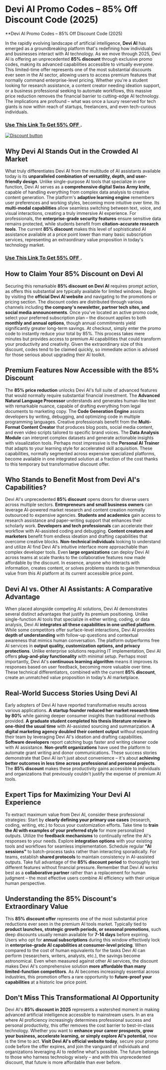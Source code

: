 # Devi AI Promo Codes – 85% Off Discount Code (2025)
**Devi AI Promo Codes – 85% Off Discount Code (2025)

In the rapidly evolving landscape of artificial intelligence, **Devi AI** has emerged as a groundbreaking platform that's redefining how individuals and businesses interact with AI technology. As we move through 2025, Devi AI is offering an unprecedented **85% discount** through exclusive promo codes, making its advanced capabilities accessible to virtually everyone. This limited-time offer represents one of the most substantial discounts ever seen in the AI sector, allowing users to access premium features that normally command enterprise-level pricing. Whether you're a student looking for research assistance, a content creator needing ideation support, or a business professional seeking to automate workflows, this massive price reduction removes the financial barrier to cutting-edge AI technology. The implications are profound – what was once a luxury reserved for tech giants is now within reach of startups, freelancers, and even tech-curious individuals.

### [Use This Link To Get 55% OFF ](https://ddevi.com/?via=abdul-raheem).


[![Discount button](https://github.com/user-attachments/assets/e5cb2122-5258-4331-bbff-048ba1ae5555)](https://ddevi.com/?via=abdul-raheem)



## **Why Devi AI Stands Out in the Crowded AI Market**

What truly differentiates Devi AI from the multitude of AI assistants available today is its **unparalleled combination of versatility, depth, and user-friendly design**. Unlike single-purpose AI tools that specialize in one function, Devi AI serves as a **comprehensive digital Swiss Army knife**, capable of handling everything from complex data analysis to creative content generation. The platform's **adaptive learning engine** remembers user preferences and working styles, becoming more intuitive over time. Its **multi-modal capabilities** allow seamless switching between text, voice, and visual interactions, creating a truly immersive AI experience. For professionals, the **enterprise-grade security features** ensure sensitive data remains protected, while students benefit from **citation-accurate research tools**. The current **85% discount** makes this level of sophisticated AI assistance available at a price point lower than many basic subscription services, representing an extraordinary value proposition in today's technology market.
### [Use This Link To Get 55% OFF ](https://ddevi.com/?via=abdul-raheem).


## **How to Claim Your 85% Discount on Devi AI**

Securing this remarkable **85% discount on Devi AI** requires prompt action, as offers this substantial are typically available for limited windows. Begin by visiting the **official Devi AI website** and navigating to the promotions or pricing section. The discount codes are distributed through various channels including **the company's newsletter, partner tech sites, and social media announcements**. Once you've located an active promo code, select your preferred subscription plan – the discount applies to both **monthly and annual options**, though annual commitments yield significantly greater long-term savings. At checkout, simply enter the promo code to instantly reduce your total by 85%. This process takes mere minutes but provides access to premium AI capabilities that could transform your productivity and creativity. Given the extraordinary size of this discount, codes tend to be claimed quickly, so immediate action is advised for those serious about upgrading their AI toolkit.

## **Premium Features Now Accessible with the 85% Discount**

The **85% price reduction** unlocks Devi AI's full suite of advanced features that would normally require substantial financial investment. The **Advanced Natural Language Processor** understands and generates human-like text with remarkable nuance, capable of drafting everything from legal documents to marketing copy. The **Code Generation Engine** assists developers by writing, debugging, and optimizing code in multiple programming languages. Creative professionals benefit from the **Multi-Format Content Creator** that produces blog posts, social media content, and even video scripts tailored to specific brand voices. The **Data Analysis Module** can interpret complex datasets and generate actionable insights with visualization tools. Perhaps most impressive is the **Personal AI Trainer** that adapts to your learning style for accelerated skill acquisition. These capabilities, normally segmented across expensive specialized platforms, become available in one integrated solution at a fraction of the cost thanks to this temporary but transformative discount offer.

## **Who Stands to Benefit Most from Devi AI's Capabilities?**

Devi AI's unprecedented **85% discount** opens doors for diverse users across multiple sectors. **Entrepreneurs and small business owners** can leverage AI-powered market research and content creation normally outsourced to expensive agencies. **Students and academics** gain access to research assistance and paper-writing support that enhances their scholarly work. **Developers and tech professionals** can accelerate their workflow with AI-assisted coding and debugging. **Content creators and marketers** benefit from endless ideation and drafting capabilities that overcome creative blocks. **Non-technical individuals** looking to understand and utilize AI find Devi AI's intuitive interface more approachable than complex developer tools. Even **large organizations** can deploy Devi AI across teams at scale thanks to the collaborative features now made affordable by the discount. In essence, anyone who interacts with information, creates content, or solves problems stands to gain tremendous value from this AI platform at its current accessible price point.

## **Devi AI vs. Other AI Assistants: A Comparative Advantage**

When placed alongside competing AI solutions, Devi AI demonstrates several distinct advantages that justify its premium positioning. Unlike single-function AI tools that specialize in either writing, coding, or data analysis, Devi AI **integrates all these capabilities in one unified platform**. While some competitors offer surface-level interactions, Devi AI provides **depth of understanding** with follow-up questions and contextual awareness that mimics human conversation. The platform outperforms free AI services in **output quality, customization options, and privacy protections**. Unlike enterprise solutions requiring IT implementation, Devi AI offers **plug-and-play functionality** with minimal setup. Perhaps most importantly, Devi AI's **continuous learning algorithm** means it improves its responses based on user feedback, becoming more valuable over time. These technical differentiators, combined with the current **85% discount**, create an unmatched value proposition in today's AI marketplace.

## **Real-World Success Stories Using Devi AI**

Early adopters of Devi AI have reported transformative results across various applications. **A startup founder reduced her market research time by 80%** while gaining deeper consumer insights than traditional methods provided. **A graduate student completed his thesis literature review in one-third the usual time** with AI-assisted sourcing and summarization. **A digital marketing agency doubled their content output** without expanding their team by leveraging Devi AI's ideation and drafting capabilities. **Software developers** report catching bugs faster and writing cleaner code with AI assistance. **Non-profit organizations** have used the platform to automate grant writing and donor communications. These success stories demonstrate that Devi AI isn't just about convenience – it's about **achieving better outcomes in less time across professional and personal projects**. The **85% discount** makes these productivity gains accessible to individuals and organizations that previously couldn't justify the expense of premium AI tools.

## **Expert Tips for Maximizing Your Devi AI Experience**

To extract maximum value from Devi AI, consider these professional strategies: Start by **clearly defining your primary use cases** (research, coding, writing, etc.) to focus your customization efforts. Take time to **train the AI with examples of your preferred style** for more personalized outputs. Utilize the **feedback mechanisms** to continually refine the AI's responses to your needs. Explore **integration options** with your existing tools and workflows for seamless implementation. Schedule regular **"AI sessions"** to batch-process tasks rather than interacting sporadically. For teams, establish **shared protocols** to maintain consistency in AI-assisted outputs. Take full advantage of the **85% discount period** to thoroughly test different features without financial pressure. Remember that Devi AI works best as a **collaborative partner** rather than a replacement for human judgment – the most effective users combine AI efficiency with their unique human perspective.

## **Understanding the 85% Discount's Extraordinary Value**

This **85% discount offer** represents one of the most substantial price reductions ever seen in the premium AI tools market. Typically tied to **product launches, strategic growth periods, or seasonal promotions**, such deep discounts usually remain available for **7-14 days** before expiring. Users who opt for **annual subscriptions** during this window effectively lock in **enterprise-grade AI capabilities at consumer-level pricing**. When compared to the cost of human equivalents for the tasks Devi AI can perform (researchers, writers, analysts, etc.), the savings become astronomical. Even when measured against other AI services, the discount makes Devi AI's comprehensive solution **more affordable than many limited-function competitors**. As AI becomes increasingly essential across industries, this promotion offers a rare opportunity to **future-proof your capabilities** at a historic low price point.

## **Don't Miss This Transformational AI Opportunity**

Devi AI's **85% discount in 2025** represents a watershed moment in making advanced artificial intelligence accessible to mainstream users. In an era where AI proficiency increasingly determines professional success and personal productivity, this offer removes the cost barrier to best-in-class technology. Whether you want to **enhance your career prospects, grow your business, accelerate learning, or simply explore AI's potential**, now is the time to act. **Visit Devi AI's official website today**, secure your promo code before the offer expires, and join the vanguard of individuals and organizations leveraging AI to redefine what's possible. The future belongs to those who harness technology wisely – and with this unprecedented discount, that future is more affordable than ever before.
